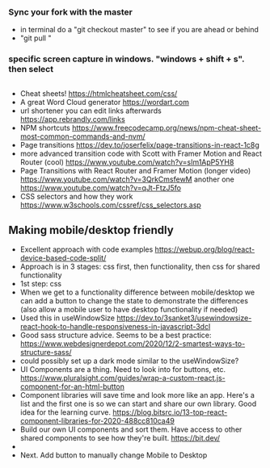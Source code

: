 ### Sync your fork with the master

- in terminal do a "git checkout master" to see if you are ahead or behind
- "git pull <link to original repo>"

### specific screen capture in windows. "windows + shift + s". then select

##

- Cheat sheets! https://htmlcheatsheet.com/css/
- A great Word Cloud generator https://wordart.com
- url shortener you can edit links afterwards https://app.rebrandly.com/links
- NPM shortcuts https://www.freecodecamp.org/news/npm-cheat-sheet-most-common-commands-and-nvm/
- Page transitions https://dev.to/joserfelix/page-transitions-in-react-1c8g
- more advanced transition code with Scott with Framer Motion and React Router (cool)
  https://www.youtube.com/watch?v=sIm1ApP5YH8
- Page Transitions with React Router and Framer Motion (longer video) https://www.youtube.com/watch?v=3QrkCmsfewM another one https://www.youtube.com/watch?v=qJt-FtzJ5fo
- CSS selectors and how they work https://www.w3schools.com/cssref/css_selectors.asp

## Making mobile/desktop friendly

- Excellent approach with code examples https://webup.org/blog/react-device-based-code-split/
- Approach is in 3 stages: css first, then functionality, then css for shared functionality
- 1st step: css
- When we get to a functionality difference between mobile/desktop we can add a button to change the state to demonstrate the differences (also allow a mobile user to have desktop functionality if needed)
- Used this in useWindowSize https://dev.to/3sanket3/usewindowsize-react-hook-to-handle-responsiveness-in-javascript-3dcl
- Good sass structure advice. Seems to be a best practice: https://www.webdesignerdepot.com/2020/12/2-smartest-ways-to-structure-sass/
- could possibly set up a dark mode similar to the useWindowSize?
- UI Components are a thing. Need to look into for buttons, etc. https://www.pluralsight.com/guides/wrap-a-custom-react.js-component-for-an-html-button
- Component libraries will save time and look more like an app. Here's a list and the first one is so we can start and share our own library. Good idea for the learning curve. https://blog.bitsrc.io/13-top-react-component-libraries-for-2020-488cc810ca49
- Build our own UI components and sort them. Have access to other shared components to see how they're built. https://bit.dev/
-
- Next. Add button to manually change Mobile to Desktop
